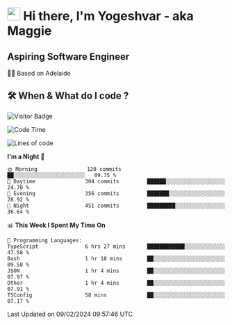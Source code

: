 <h1><img src="https://emojis.slackmojis.com/emojis/images/1531849430/4246/blob-sunglasses.gif?1531849430" width="30"/> Hi there, I'm Yogeshvar - aka Maggie</h1>

## Aspiring Software Engineer
🏂🏻  Based on Adelaide 

## 🛠 When & What do I code ?  

![Visitor Badge](https://visitor-badge.feriirawann.repl.co?username=yogeshvar&repo=yogeshvar&label=Visitors&style=plastic&color=%23457BFF&contentType=svg)

<!--START_SECTION:waka-->
![Code Time](http://img.shields.io/badge/Code%20Time-2%2C676%20hrs%2010%20mins-blue)

![Lines of code](https://img.shields.io/badge/From%20Hello%20World%20I%27ve%20Written-4.1%20million%20lines%20of%20code-blue)

**I'm a Night 🦉** 

```text
🌞 Morning                120 commits         ██░░░░░░░░░░░░░░░░░░░░░░░   09.75 % 
🌆 Daytime                304 commits         ██████░░░░░░░░░░░░░░░░░░░   24.70 % 
🌃 Evening                356 commits         ███████░░░░░░░░░░░░░░░░░░   28.92 % 
🌙 Night                  451 commits         █████████░░░░░░░░░░░░░░░░   36.64 % 
```


📊 **This Week I Spent My Time On** 

```text
💬 Programming Languages: 
TypeScript               6 hrs 27 mins       ████████████░░░░░░░░░░░░░   47.58 % 
Bash                     1 hr 18 mins        ██░░░░░░░░░░░░░░░░░░░░░░░   09.58 % 
JSON                     1 hr 4 mins         ██░░░░░░░░░░░░░░░░░░░░░░░   07.97 % 
Other                    1 hr 4 mins         ██░░░░░░░░░░░░░░░░░░░░░░░   07.91 % 
TSConfig                 58 mins             ██░░░░░░░░░░░░░░░░░░░░░░░   07.17 % 
```


 Last Updated on 09/02/2024 09:57:46 UTC
<!--END_SECTION:waka-->
